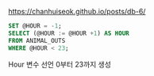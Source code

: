 https://chanhuiseok.github.io/posts/db-6/

```sql
SET @HOUR = -1;
SELECT (@HOUR := @HOUR +1) AS HOUR
FROM ANIMAL_OUTS
WHERE @HOUR < 23;
```

Hour 변수 선언
0부터 23까지 생성